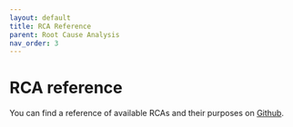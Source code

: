 ```yaml
---
layout: default
title: RCA Reference
parent: Root Cause Analysis
nav_order: 3
---
```


# RCA reference

You can find a reference of available RCAs and their purposes on [Github](https://github.com/opendistro-for-elasticsearch/performance-analyzer-rca/tree/master/docs).
